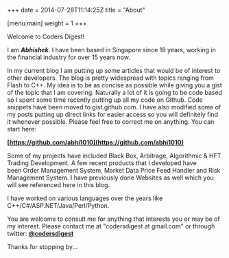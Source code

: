 +++
date = 2014-07-28T11:14:25Z
title = "About"

[menu.main]
    weight = 1
+++

Welcome to Coders Digest!

I am **_Abhishek_**. I have been based in Singapore since 18 years, working in the financial industry for over 15 years now.

In my current blog I am putting up some articles that would be of interest to other developers. The blog is pretty widespread with topics ranging from Flash to C++. My idea is to be as concise as possible while giving you a gist of the topic that I am covering. Naturally a lot of it is going to be code based so I spent some time recently putting up all my code on Github. Code snippets have been moved to gist.github.com. I have also modified some of my posts putting up direct links for easier access so you will definitely find it whenever possible. Please feel free to correct me on anything. You can start here:

****[https://github.com/abhi1010](https://github.com/abhi1010)****

Some of my projects have included Black Box, Arbitrage, Algorithmic & HFT Trading Development. A few recent products that I developed have been Order Management System, Market Data Price Feed Handler and Risk Management System. I have previously done Websites as well which you will see referenced here in this blog.

I have worked on various languages over the years like C++/C#/ASP.NET/Java/Perl/Python.

You are welcome to consult me for anything that interests you or may be of my interest. Please contact me at "codersdigest at gmail.com" or through twitter: ****[@codersdigest](http://www.twitter.com/codersdigest)****

Thanks for stopping by...

